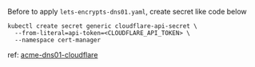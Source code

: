 
Before to apply `lets-encrypts-dns01.yaml`, create secret like code below
```
kubectl create secret generic cloudflare-api-secret \
  --from-literal=api-token=<CLOUDFLARE_API_TOKEN> \
  --namespace cert-manager
```


ref: [acme-dns01-cloudflare](https://cert-manager.io/docs/configuration/acme/dns01/cloudflare/)
